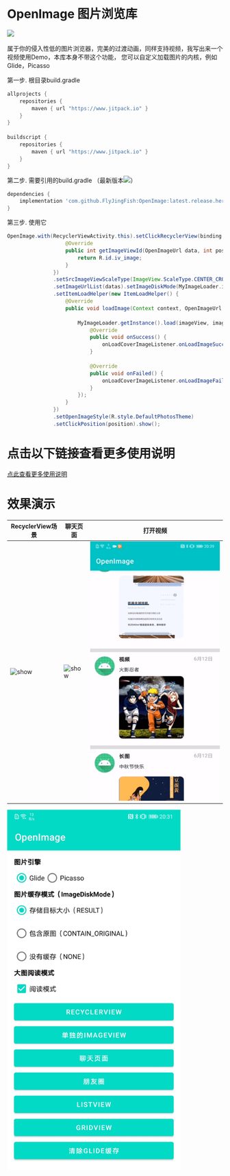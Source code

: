 # OpenImage 图片浏览库
[![](https://jitpack.io/v/FlyJingFish/OpenImage.svg)](https://jitpack.io/#FlyJingFish/OpenImage)


属于你的侵入性低的图片浏览器，完美的过渡动画，同样支持视频，我写出来一个视频使用Demo，本库本身不带这个功能，
您可以自定义加载图片的内核，例如Glide，Picasso

第一步. 根目录build.gradle

```gradle
allprojects {
    repositories {
        maven { url "https://www.jitpack.io" }
    }
}

buildscript {
    repositories {
        maven { url "https://www.jitpack.io" }
    }	
}
```

第二步. 需要引用的build.gradle （最新版本[![](https://jitpack.io/v/FlyJingFish/OpenImage.svg)](https://jitpack.io/#FlyJingFish/OpenImage)）

```gradle
dependencies {
    implementation 'com.github.FlyJingFish:OpenImage:latest.release.here'
}
```
第三步. 使用它
```java
OpenImage.with(RecyclerViewActivity.this).setClickRecyclerView(binding.rv.rv,new SourceImageViewIdGet() {
                   @Override
                   public int getImageViewId(OpenImageUrl data, int position) {
                       return R.id.iv_image;
                   }
               })
               .setSrcImageViewScaleType(ImageView.ScaleType.CENTER_CROP,true)
               .setImageUrlList(datas).setImageDiskMode(MyImageLoader.imageDiskMode)
               .setItemLoadHelper(new ItemLoadHelper() {
                   @Override
                   public void loadImage(Context context, OpenImageUrl openImageUrl, String imageUrl, ImageView imageView, int overrideWidth, int overrideHeight, OnLoadCoverImageListener onLoadCoverImageListener) {

                       MyImageLoader.getInstance().load(imageView, imageUrl,overrideWidth,overrideHeight, R.mipmap.img_load_placeholder, R.mipmap.img_load_placeholder, new MyImageLoader.OnImageLoadListener() {
                           @Override
                           public void onSuccess() {
                               onLoadCoverImageListener.onLoadImageSuccess();
                           }

                           @Override
                           public void onFailed() {
                               onLoadCoverImageListener.onLoadImageFailed();
                           }
                       });
                   }
               })
               .setOpenImageStyle(R.style.DefaultPhotosTheme)
               .setClickPosition(position).show();
```
# 点击以下链接查看更多使用说明

[点此查看更多使用说明](https://github.com/FlyJingFish/OpenImage/wiki)

# 效果演示</br>



RecyclerView场景  | 聊天页面  | 打开视频
 ---- | ----- | ------  
 <img src="https://github.com/FlyJingFish/OpenImage/blob/master/screenshot/SVID_20220731_203152_1.gif" alt="show" />  | <img src="https://github.com/FlyJingFish/OpenImage/blob/master/screenshot/SVID_20220731_203549_1.gif" alt="show" /> | <img src="https://github.com/FlyJingFish/OpenImage/blob/master/screenshot/SVID_20220731_203923_1.gif" alt="show" />  
 
 
 <img src="/screenshot/Screenshot_20220731_203125_com.flyjingfish.openim.jpg" width="405" height="842" alt="show" />
